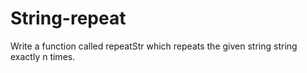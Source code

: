 # String-repeat
Write a function called repeatStr which repeats the given string string exactly n times.
